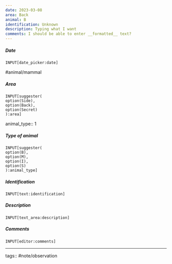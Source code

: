 ```yaml
---
date: 2023-03-08
area: Back
animal: B
identification: Unknown
description: Typing what I want
comments: I should be able to enter __formatted__ text?
---
```


##### Date 
```meta-bind
INPUT[date_picker:date]
```
#animal/mammal
##### Area 
```meta-bind
INPUT[suggester(
option(Side),
option(Back),
option(Secret)
):area]
```
animal_type:: 1
##### Type of animal
```meta-bind
INPUT[suggester(
option(B),
option(M),
option(I),
option(S)
):animal_type]
```

##### Identification
```meta-bind
INPUT[text:identification]
```


##### Description
```meta-bind
INPUT[text_area:description]
```

##### Comments
```meta-bind
INPUT[editor:comments]
```

---
tags:: #note/observation